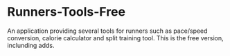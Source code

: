 # Runners-Tools-Free
An application providing several tools for runners such as pace/speed conversion, calorie calculator and split training tool. This is the free version, inclunding adds.
